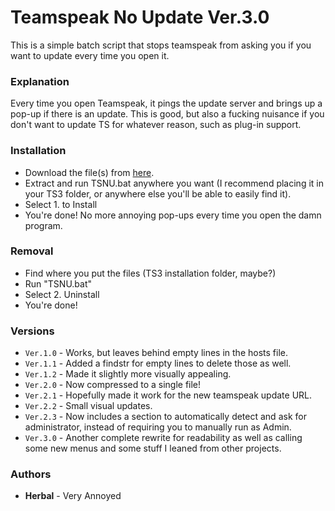 # Teamspeak No Update Ver.3.0

This is a simple batch script that stops teamspeak from asking you if you want to update every time you open it.

### Explanation
Every time you open Teamspeak, it pings the update server and brings up a pop-up if there is an update. This is good, but also a fucking nuisance if you don't want to update TS for whatever reason, such as plug-in support.

### Installation

* Download the file(s) from [here](https://github.com/Herbalicious/Teamspeak-No-Update/archive/3.0.zip).  
* Extract and run TSNU.bat anywhere you want (I recommend placing it in your TS3 folder, or anywhere else you'll be able to easily find it).  
* Select 1. to Install
* You're done! No more annoying pop-ups every time you open the damn program.  

### Removal

* Find where you put the files (TS3 installation folder, maybe?)
* Run "TSNU.bat"
* Select 2. Uninstall
* You're done!

### Versions

* `Ver.1.0` - Works, but leaves behind empty lines in the hosts file.  
* `Ver.1.1` - Added a findstr for empty lines to delete those as well.  
* `Ver.1.2` - Made it slightly more visually appealing.  
* `Ver.2.0` - Now compressed to a single file!
* `Ver.2.1` - Hopefully made it work for the new teamspeak update URL.
* `Ver.2.2` - Small visual updates.
* `Ver.2.3` - Now includes a section to automatically detect and ask for administrator, instead of requiring you to manually run as Admin.
* `Ver.3.0` - Another complete rewrite for readability as well as calling some new menus and some stuff I leaned from other projects.

### Authors

* **Herbal** - Very Annoyed

